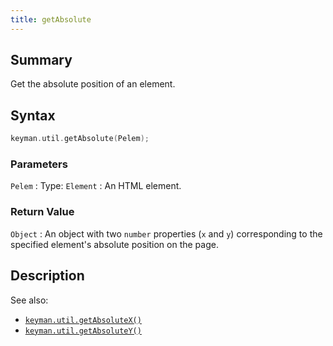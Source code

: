 ```yaml
---
title: getAbsolute
---
```


## Summary

Get the absolute position of an element.

## Syntax

```c
keyman.util.getAbsolute(Pelem);
```

### Parameters

`Pelem`
:   Type: `Element`
:   An HTML element.

### Return Value

`Object`
:   An object with two `number` properties (`x` and `y`) corresponding to the specified element's absolute position on the page.

## Description

See also: 
- [`keyman.util.getAbsoluteX()`](getAbsoluteX)
- [`keyman.util.getAbsoluteY()`](getAbsoluteY)
